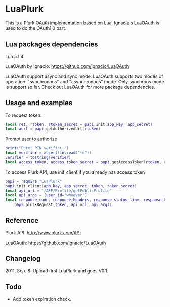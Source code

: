 # LuaPlurk #
This is a Plurk OAuth implementation based on Lua. Ignacia's LuaOAuth is used to do the OAuth1.0 part.

## Lua packages dependencies #

Lua 5.1.4

LuaOAuth by Ignacio: https://github.com/ignacio/LuaOAuth

LuaOAuth support async and sync mode. LuaOAuth supports two modes of operation: 
"synchronous" and "asynchronous" mode. Only synchrous mode is support so far.
Check out LuaOAuth for more package dependencies.

## Usage and examples #

To request token:

``` lua
local ret, rtoken, rtoken_secret = papi.init(app_key, app_secret)
local aurl = papi.getAuthorizedUrl(rtoken)
```

Prompt user to authorize

``` lua
print("Enter PIN verifier:")
local verifier = assert(io.read("*n"))
verifier = tostring(verifier)
local access_token, access_token_secret = papi.getAccessToken(rtoken, rtoken_secret, verifier)
```

To access Plurk API, use init_client if you already has access token

``` lua
papi = require "LuaPlurk"
papi.init_client(app_key, app_secret, token, token_secret)
local api_url = '/APP/Profile/getPublicProfile'
local api_args = {user_id='whoever'}
local response_code, response_headers, response_status_line, response_body =
	papi.plurkRequest(token, api_url, api_args)
```

## Reference #

Plurk API: http://www.plurk.com/API

LuaOAuth: https://github.com/ignacio/LuaOAuth

## Changelog #
2011, Sep. 8: Upload first LuaPlurk and goes V0.1.


## Todo #
* Add token expiration check.
